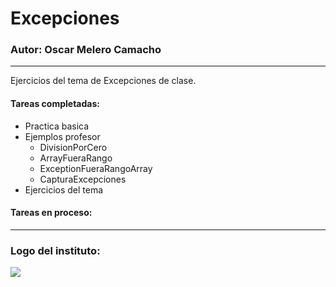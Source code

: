 # Excepciones
### Autor: Oscar Melero Camacho

---

Ejercicios del tema de Excepciones de clase.

#### Tareas completadas:
- Practica basica
- Ejemplos profesor
  - DivisionPorCero 
  - ArrayFueraRango
  - ExceptionFueraRangoArray
  - CapturaExcepciones
- Ejercicios del tema

#### Tareas en proceso:


---

### Logo del instituto:
![](https://www.iesvirgendelcarmen.com/wp-content/uploads/cropped-cropped-cropped-escudo2Texto.png)